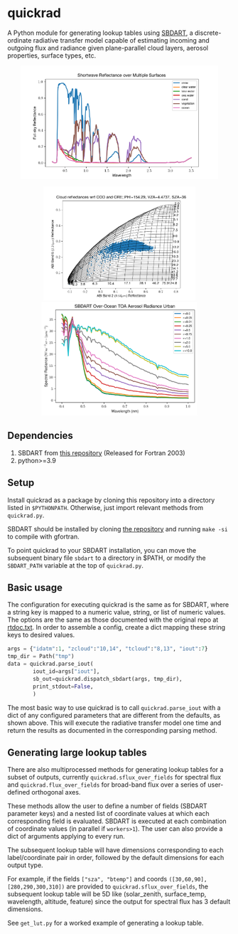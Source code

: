 # quickrad

A Python module for generating lookup tables using [SBDART][1], a
discrete-ordinate radiative transfer model capable of estimating
incoming and outgoing flux and radiance given plane-parallel cloud
layers, aerosol properties, surface types, etc.

<p align="center">
  <img height="256" src="https://github.com/Mitchell-D/quickrad/blob/main/images/sbdart_sample_0.png" />
</p>
<p align="center">
  <img height="256" src="https://github.com/Mitchell-D/quickrad/blob/main/images/sbdart_sample_1.png" />
  <img height="256" src="https://github.com/Mitchell-D/quickrad/blob/main/images/sbdart_sample_2.png" />
</p>

## Dependencies

1. SBDART from [this repository][2] (Released for Fortran 2003)
2. python>=3.9

## Setup

Install quickrad as a package by cloning this repository into a
directory listed in `$PYTHONPATH`. Otherwise, just import relevant
methods from `quickrad.py`.

SBDART should be installed by cloning [the repository][2] and
running `make -si` to compile with gfortran.

To point quickrad to your SBDART installation, you can move the
subsequent binary file `sbdart` to a directory in $PATH, or modify
the `SBDART_PATH` variable at the top of `quickrad.py`.

## Basic usage

The configuration for executing quickrad is the same as for SBDART,
where a string key is mapped to a numeric value, string, or list of
numeric values. The options are the same as those documented with the
original repo at [rtdoc.txt][3]. In order to assemble a config,
create a dict mapping these string keys to desired values.

```python
args = {"idatm":1, "zcloud":"10,14", "tcloud":"8,13", "iout":7}
tmp_dir = Path("tmp")
data = quickrad.parse_iout(
        iout_id=args["iout"],
        sb_out=quickrad.dispatch_sbdart(args, tmp_dir),
        print_stdout=False,
        )
```

The most basic way to use quickrad is to call `quickrad.parse_iout`
with a dict of any configured parameters that are different from the
defaults, as shown above. This will execute the radiative transfer
model one time and return the results as documented in the
corresponding parsing method.

## Generating large lookup tables

There are also multiprocessed methods for generating lookup tables
for a subset of outputs, currently `quickrad.sflux_over_fields` for
spectral flux and `quickrad.flux_over_fields` for broad-band flux
over a series of user-defined orthogonal axes.

These methods allow the user to define a number of fields (SBDART
parameter keys) and a nested list of coordinate values at which each
corresponding field is evaluated. SBDART is executed at each
combination of coordinate values (in parallel if `workers>1`). The
user can also provide a dict of arguments applying to every run.

The subsequent lookup table will have dimensions corresponding to
each label/coordinate pair in order, followed by the default
dimensions for each output type.

For example, if the fields `["sza", "btemp"]` and coords
`([30,60,90], [280,290,300,310])` are provided to
`quickrad.sflux_over_fields`, the subsequent lookup table will be 5D
like (solar_zenith, surface_temp, wavelength, altitude, feature)
since the output for spectral flux has 3 default dimensions.

See `get_lut.py` for a worked example of generating a lookup table.

[1]: https://userpages.umbc.edu/~martins/PHYS650/SBDART%20Article.pdf
[2]: https://github.com/paulricchiazzi/SBDART/tree/master
[3]: https://github.com/paulricchiazzi/SBDART/blob/master/RunRT/rtdoc.txt
